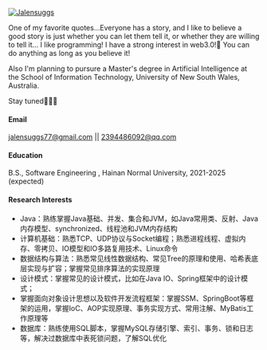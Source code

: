 [![Jalensuggs](https://img.shields.io/badge/Jalensuggs-github-blue?logo=github)](https://github.com/Jalensuggs)

One of my favorite quotes...Everyone has a story, and I like to believe a good story is just whether you can let them tell it, or whether they are willing to tell it...
I like programming! I have a strong interest in web3.0!🤑 You can do anything as long as you believe it!

Also I'm planning to pursure a Master's degree in Artificial Intelligence at the School of Information Technology, University of New South Wales, Australia.

Stay tuned🥰🥰🥰

#### Email

jalensuggs77@gmail.com      ||       2394486092@qq.com

#### Education

B.S., Software Engineering , Hainan Normal University, 2021-2025 (expected)

#### Research Interests

* Java：熟练掌握Java基础、并发、集合和JVM，如Java常用类、反射、Java内存模型、synchronized、线程池和JVM内存结构
* 计算机基础：熟悉TCP、UDP协议与Socket编程；熟悉进程线程、虚拟内存、零拷贝、IO模型和IO多路复用技术、Linux命令
* 数据结构与算法：熟悉常见线性数据结构、常见Tree的原理和使用、哈希表底层实现与扩容；掌握常见排序算法的实现原理
* 设计模式：掌握常见的设计模式，比如在Java IO、Spring框架中的设计模式；
* 掌握面向对象设计思想以及软件开发流程框架：掌握SSM、SpringBoot等框架的运用，掌握IoC、AOP实现原理、事务实现方式、常用注解、MyBatis工作原理等
* 数据库：熟练使用SQL脚本，掌握MySQL存储引擎、索引、事务、锁和日志等，解决过数据库中表死锁问题，了解SQL优化

